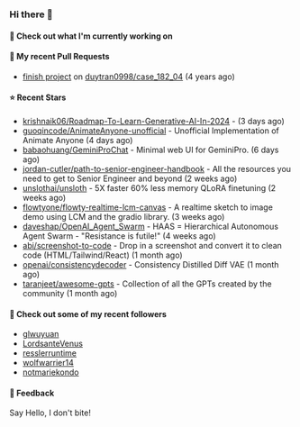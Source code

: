 ### Hi there 👋

#### 👷 Check out what I'm currently working on

#### 🔨 My recent Pull Requests

- [finish project](https://github.com/duytran0998/case_182_04/pull/1) on [duytran0998/case_182_04](https://github.com/duytran0998/case_182_04) (4 years ago)

#### ⭐ Recent Stars

- [krishnaik06/Roadmap-To-Learn-Generative-AI-In-2024](https://github.com/krishnaik06/Roadmap-To-Learn-Generative-AI-In-2024) -  (3 days ago)
- [guoqincode/AnimateAnyone-unofficial](https://github.com/guoqincode/AnimateAnyone-unofficial) - Unofficial Implementation of Animate Anyone (4 days ago)
- [babaohuang/GeminiProChat](https://github.com/babaohuang/GeminiProChat) - Minimal web UI for GeminiPro. (6 days ago)
- [jordan-cutler/path-to-senior-engineer-handbook](https://github.com/jordan-cutler/path-to-senior-engineer-handbook) - All the resources you need to get to Senior Engineer and beyond (2 weeks ago)
- [unslothai/unsloth](https://github.com/unslothai/unsloth) - 5X faster 60% less memory QLoRA finetuning (2 weeks ago)
- [flowtyone/flowty-realtime-lcm-canvas](https://github.com/flowtyone/flowty-realtime-lcm-canvas) - A realtime sketch to image demo using LCM and the gradio library.  (3 weeks ago)
- [daveshap/OpenAI_Agent_Swarm](https://github.com/daveshap/OpenAI_Agent_Swarm) - HAAS = Hierarchical Autonomous Agent Swarm - &#34;Resistance is futile!&#34; (4 weeks ago)
- [abi/screenshot-to-code](https://github.com/abi/screenshot-to-code) - Drop in a screenshot and convert it to clean code (HTML/Tailwind/React) (1 month ago)
- [openai/consistencydecoder](https://github.com/openai/consistencydecoder) - Consistency Distilled Diff VAE (1 month ago)
- [taranjeet/awesome-gpts](https://github.com/taranjeet/awesome-gpts) - Collection of all the GPTs created by the community (1 month ago)

#### 👯 Check out some of my recent followers

- [glwuyuan](https://github.com/glwuyuan)
- [LordsanteVenus](https://github.com/LordsanteVenus)
- [resslerruntime](https://github.com/resslerruntime)
- [wolfwarrier14](https://github.com/wolfwarrier14)
- [notmariekondo](https://github.com/notmariekondo)

#### 💬 Feedback

Say Hello, I don't bite!